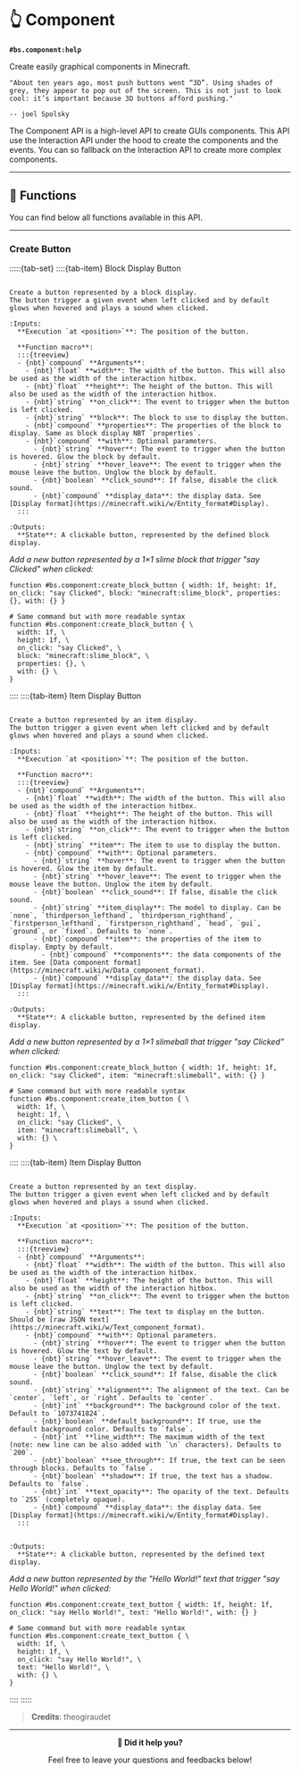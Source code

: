 # 👆 Component

**`#bs.component:help`**

Create easily graphical components in Minecraft.

```{epigraph}
"About ten years ago, most push buttons went “3D”. Using shades of grey, they appear to pop out of the screen. This is not just to look cool: it’s important because 3D buttons afford pushing."

-- joel Spolsky
```

The Component API is a high-level API to create GUIs components.
This API use the Interaction API under the hood to create the components and the events.
You can so fallback on the Interaction API to create more complex components.

---

## 🔧 Functions

You can find below all functions available in this API.

---

### Create Button

:::::{tab-set}
::::{tab-item} Block Display Button

```{function} #bs.component:create_block_button

Create a button represented by a block display.
The button trigger a given event when left clicked and by default glows when hovered and plays a sound when clicked.

:Inputs:
  **Execution `at <position>`**: The position of the button.

  **Function macro**:
  :::{treeview}
  - {nbt}`compound` **Arguments**:
    - {nbt}`float` **width**: The width of the button. This will also be used as the width of the interaction hitbox.
    - {nbt}`float` **height**: The height of the button. This will also be used as the width of the interaction hitbox.
    - {nbt}`string` **on_click**: The event to trigger when the button is left clicked.
    - {nbt}`string` **block**: The block to use to display the button.
    - {nbt}`compound` **properties**: The properties of the block to display. Same as block display NBT `properties`.
    - {nbt}`compound` **with**: Optional parameters.
      - {nbt}`string` **hover**: The event to trigger when the button is hovered. Glow the block by default.
      - {nbt}`string` **hover_leave**: The event to trigger when the mouse leave the button. Unglow the block by default.
      - {nbt}`boolean` **click_sound**: If false, disable the click sound.
      - {nbt}`compound` **display_data**: the display data. See [Display format](https://minecraft.wiki/w/Entity_format#Display).
  :::

:Outputs:
  **State**: A clickable button, represented by the defined block display.
```

*Add a new button represented by a 1×1 slime block that trigger "say Clicked" when clicked:*

```mcfunction
function #bs.component:create_block_button { width: 1f, height: 1f, on_click: "say Clicked", block: "minecraft:slime_block", properties: {}, with: {} }

# Same command but with more readable syntax
function #bs.component:create_block_button { \
  width: 1f, \
  height: 1f, \
  on_click: "say Clicked", \
  block: "minecraft:slime_block", \
  properties: {}, \
  with: {} \
}
```
::::
::::{tab-item} Item Display Button

```{function} #bs.component:create_item_button

Create a button represented by an item display.
The button trigger a given event when left clicked and by default glows when hovered and plays a sound when clicked.

:Inputs:
  **Execution `at <position>`**: The position of the button.

  **Function macro**:
  :::{treeview}
  - {nbt}`compound` **Arguments**:
    - {nbt}`float` **width**: The width of the button. This will also be used as the width of the interaction hitbox.
    - {nbt}`float` **height**: The height of the button. This will also be used as the width of the interaction hitbox.
    - {nbt}`string` **on_click**: The event to trigger when the button is left clicked.
    - {nbt}`string` **item**: The item to use to display the button.
    - {nbt}`compound` **with**: Optional parameters.
      - {nbt}`string` **hover**: The event to trigger when the button is hovered. Glow the item by default.
      - {nbt}`string` **hover_leave**: The event to trigger when the mouse leave the button. Unglow the item by default.
      - {nbt}`boolean` **click_sound**: If false, disable the click sound.
      - {nbt}`string` **item_display**: The model to display. Can be `none`, `thirdperson_lefthand`, `thirdperson_righthand`, `firstperson_lefthand`, `firstperson_righthand`, `head`, `gui`, `ground`, or `fixed`. Defaults to `none`.
      - {nbt}`compound` **item**: the properties of the item to display. Empty by default.
        - {nbt}`compound` **components**: the data components of the item. See [Data component format](https://minecraft.wiki/w/Data_component_format).
      - {nbt}`compound` **display_data**: the display data. See [Display format](https://minecraft.wiki/w/Entity_format#Display).
  :::

:Outputs:
  **State**: A clickable button, represented by the defined item display.
```

*Add a new button represented by a 1×1 slimeball that trigger "say Clicked" when clicked:*

```mcfunction
function #bs.component:create_block_button { width: 1f, height: 1f, on_click: "say Clicked", item: "minecraft:slimeball", with: {} }

# Same command but with more readable syntax
function #bs.component:create_item_button { \
  width: 1f, \
  height: 1f, \
  on_click: "say Clicked", \
  item: "minecraft:slimeball", \
  with: {} \
}
```
::::
::::{tab-item} Item Display Button

```{function} #bs.component:create_text_button

Create a button represented by an text display.
The button trigger a given event when left clicked and by default glows when hovered and plays a sound when clicked.

:Inputs:
  **Execution `at <position>`**: The position of the button.

  **Function macro**:
  :::{treeview}
  - {nbt}`compound` **Arguments**:
    - {nbt}`float` **width**: The width of the button. This will also be used as the width of the interaction hitbox.
    - {nbt}`float` **height**: The height of the button. This will also be used as the width of the interaction hitbox.
    - {nbt}`string` **on_click**: The event to trigger when the button is left clicked.
    - {nbt}`string` **text**: The text to display on the button. Should be [raw JSON text](https://minecraft.wiki/w/Text_component_format).
    - {nbt}`compound` **with**: Optional parameters.
      - {nbt}`string` **hover**: The event to trigger when the button is hovered. Glow the text by default.
      - {nbt}`string` **hover_leave**: The event to trigger when the mouse leave the button. Unglow the text by default.
      - {nbt}`boolean` **click_sound**: If false, disable the click sound.
      - {nbt}`string` **alignment**: The alignment of the text. Can be `center`, `left`, or `right`. Defaults to `center`.
      - {nbt}`int` **background**: The background color of the text. Default to `1073741824`.
      - {nbt}`boolean` **default_background**: If true, use the default background color. Defaults to `false`.
      - {nbt}`int` **line_width**: The maximum width of the text (note: new line can be also added with `\n` characters). Defaults to `200`.
      - {nbt}`boolean` **see_through**: If true, the text can be seen through blocks. Defaults to `false`.
      - {nbt}`boolean` **shadow**: If true, the text has a shadow. Defaults to `false`.
      - {nbt}`int` **text_opacity**: The opacity of the text. Defaults to `255` (completely opaque).
      - {nbt}`compound` **display_data**: the display data. See [Display format](https://minecraft.wiki/w/Entity_format#Display).
  :::


:Outputs:
  **State**: A clickable button, represented by the defined text display.
```

*Add a new button represented by the "Hello World!" text that trigger "say Hello World!" when clicked:*

```mcfunction
function #bs.component:create_text_button { width: 1f, height: 1f, on_click: "say Hello World!", text: "Hello World!", with: {} }

# Same command but with more readable syntax
function #bs.component:create_text_button { \
  width: 1f, \
  height: 1f, \
  on_click: "say Hello World!", \
  text: "Hello World!", \
  with: {} \
}
```
::::
:::::

> **Credits**: theogiraudet

---

<div id="gs-comments" align=center>

**💬 Did it help you?**

Feel free to leave your questions and feedbacks below!

</div>
